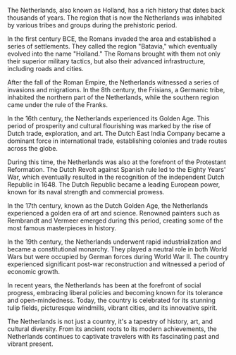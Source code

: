 The Netherlands, also known as Holland, has a rich history that dates back thousands of years. The region that is now the Netherlands was inhabited by various tribes and groups during the prehistoric period.

In the first century BCE, the Romans invaded the area and established a series of settlements. They called the region "Batavia," which eventually evolved into the name "Holland." The Romans brought with them not only their superior military tactics, but also their advanced infrastructure, including roads and cities.

After the fall of the Roman Empire, the Netherlands witnessed a series of invasions and migrations. In the 8th century, the Frisians, a Germanic tribe, inhabited the northern part of the Netherlands, while the southern region came under the rule of the Franks.

In the 16th century, the Netherlands experienced its Golden Age. This period of prosperity and cultural flourishing was marked by the rise of Dutch trade, exploration, and art. The Dutch East India Company became a dominant force in international trade, establishing colonies and trade routes across the globe.

During this time, the Netherlands was also at the forefront of the Protestant Reformation. The Dutch Revolt against Spanish rule led to the Eighty Years' War, which eventually resulted in the recognition of the independent Dutch Republic in 1648. The Dutch Republic became a leading European power, known for its naval strength and commercial prowess.

In the 17th century, known as the Dutch Golden Age, the Netherlands experienced a golden era of art and science. Renowned painters such as Rembrandt and Vermeer emerged during this period, creating some of the most famous masterpieces in history.

In the 19th century, the Netherlands underwent rapid industrialization and became a constitutional monarchy. They played a neutral role in both World Wars but were occupied by German forces during World War II. The country experienced significant post-war reconstruction and witnessed a period of economic growth.

In recent years, the Netherlands has been at the forefront of social progress, embracing liberal policies and becoming known for its tolerance and open-mindedness. Today, the country is celebrated for its stunning tulip fields, picturesque windmills, vibrant cities, and its innovative spirit.

The Netherlands is not just a country, it's a tapestry of history, art, and cultural diversity. From its ancient roots to its modern achievements, the Netherlands continues to captivate travelers with its fascinating past and vibrant present.